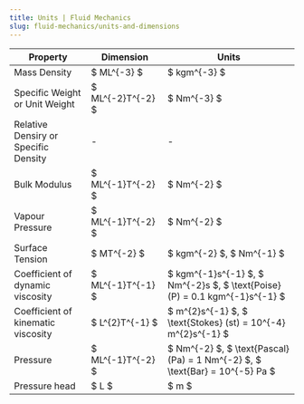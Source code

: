 ```yaml
---
title: Units | Fluid Mechanics
slug: fluid-mechanics/units-and-dimensions
---
```


| Property                             | Dimension         | Units                                                                        |
| ------------------------------------ | ----------------- | ---------------------------------------------------------------------------- |
| Mass Density                         | $ ML^{-3} $       | $ kgm^{-3} $                                                                 |
| Specific Weight or Unit Weight       | $ ML^{-2}T^{-2} $ | $ Nm^{-3} $                                                                  |
| Relative Densiry or Specific Density | -                 | -                                                                            |
| Bulk Modulus                         | $ ML^{-1}T^{-2} $ | $ Nm^{-2} $                                                                  |
| Vapour Pressure                      | $ ML^{-1}T^{-2} $ | $ Nm^{-2} $                                                                  |
| Surface Tension                      | $ MT^{-2} $       | $ kgm^{-2} $, $ Nm^{-1} $                                                    |
| Coefficient of dynamic viscosity     | $ ML^{-1}T^{-1} $ | $ kgm^{-1}s^{-1} $, $ Nm^{-2}s $, $ \text{Poise} (P) = 0.1 kgm^{-1}s^{-1} $  |
| Coefficient of kinematic viscosity   | $ L^{2}T^{-1} $   | $ m^{2}s^{-1} $, $ \text{Stokes} (st) = 10^{-4} m^{2}s^{-1} $                |
| Pressure                             | $ ML^{-1}T^{-2} $ | $ Nm^{-2} $, $ \text{Pascal} (Pa) = 1 Nm^{-2} $, $ \text{Bar} = 10^{-5} Pa $ |
| Pressure head                        | $ L $             | $ m $                                                                        |
